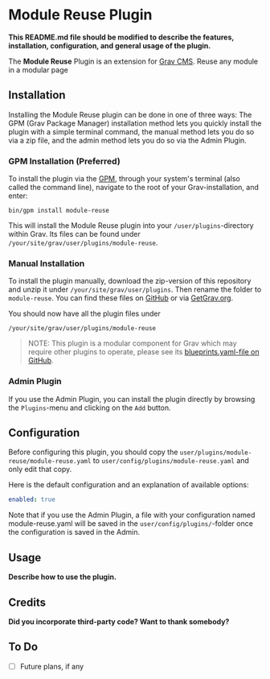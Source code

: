 # Module Reuse Plugin

**This README.md file should be modified to describe the features, installation, configuration, and general usage of the plugin.**

The **Module Reuse** Plugin is an extension for [Grav CMS](https://github.com/getgrav/grav). Reuse any module in a modular page

## Installation

Installing the Module Reuse plugin can be done in one of three ways: The GPM (Grav Package Manager) installation method lets you quickly install the plugin with a simple terminal command, the manual method lets you do so via a zip file, and the admin method lets you do so via the Admin Plugin.

### GPM Installation (Preferred)

To install the plugin via the [GPM](https://learn.getgrav.org/cli-console/grav-cli-gpm), through your system's terminal (also called the command line), navigate to the root of your Grav-installation, and enter:

    bin/gpm install module-reuse

This will install the Module Reuse plugin into your `/user/plugins`-directory within Grav. Its files can be found under `/your/site/grav/user/plugins/module-reuse`.

### Manual Installation

To install the plugin manually, download the zip-version of this repository and unzip it under `/your/site/grav/user/plugins`. Then rename the folder to `module-reuse`. You can find these files on [GitHub](https://github.com//grav-plugin-module-reuse) or via [GetGrav.org](https://getgrav.org/downloads/plugins).

You should now have all the plugin files under

    /your/site/grav/user/plugins/module-reuse
	
> NOTE: This plugin is a modular component for Grav which may require other plugins to operate, please see its [blueprints.yaml-file on GitHub](https://github.com//grav-plugin-module-reuse/blob/main/blueprints.yaml).

### Admin Plugin

If you use the Admin Plugin, you can install the plugin directly by browsing the `Plugins`-menu and clicking on the `Add` button.

## Configuration

Before configuring this plugin, you should copy the `user/plugins/module-reuse/module-reuse.yaml` to `user/config/plugins/module-reuse.yaml` and only edit that copy.

Here is the default configuration and an explanation of available options:

```yaml
enabled: true
```

Note that if you use the Admin Plugin, a file with your configuration named module-reuse.yaml will be saved in the `user/config/plugins/`-folder once the configuration is saved in the Admin.

## Usage

**Describe how to use the plugin.**

## Credits

**Did you incorporate third-party code? Want to thank somebody?**

## To Do

- [ ] Future plans, if any

